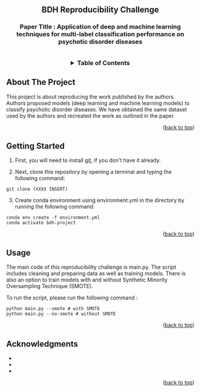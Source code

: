 <h2 align="center">BDH Reproducibility Challenge</h3>
  <h3 align="center">
   Paper Title : Application of deep and machine learning techniques for multi-label
classification performance on psychotic disorder diseases
    <br />
    <br />
  </p>
</div>

<!-- TABLE OF CONTENTS -->
<details>
  <summary>Table of Contents</summary>
  <ol>
    <li>
      <a href="#about-the-project">About The Project</a>
    </li>
    <li>
      <a href="#getting-started">Getting Started</a>
    </li>
    <li><a href="#acknowledgments">Acknowledgements</a></li>
  </ol>
</details>


<!-- ABOUT THE PROJECT -->
## About The Project
This project is about reproducing the work published by the authors. Authors proposed models (deep learning and machine learning models) to classify psychotic disorder diseases. We have obtained the same dataset used by the authors and recreated the work as outlined in the paper.

<p align="right">(<a href="#readme-top">back to top</a>)</p>

<!-- GETTING STARTED -->
## Getting Started
1. First, you will need to install [git](https://git-scm.com/), if you don't have it already.

2. Next, clone this repository by opening a terminal and typing the following command:
  ```
  git clone (XXXX INSERT)
  ```

3. Create conda environment using environment.yml in the directory by running the following command:
  ```
  conda env create -f environment.yml
  conda activate bdh-project
  ```

<p align="right">(<a href="#readme-top">back to top</a>)</p>

<!-- USAGE EXAMPLES -->
## Usage
The main code of this reproducibility challenge is main.py. The script includes cleaning and preparing data as well as training models. There is also an option to train models with and without Synthetic Minority Oversampling Technique (SMOTE).

To run the script, please run the following command :
  ```
  python main.py --smote # with SMOTE
  python main.py --no-smote # without SMOTE
  ```

<p align="right">(<a href="#readme-top">back to top</a>)</p>

<!-- ACKNOWLEDGMENTS -->
## Acknowledgments

* []()
* []()
* []()

<p align="right">(<a href="#readme-top">back to top</a>)</p>


